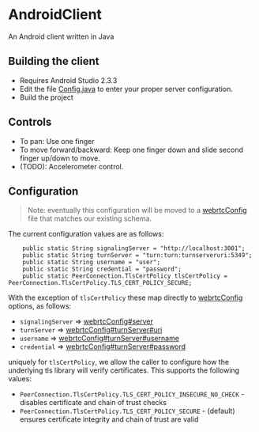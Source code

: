 # AndroidClient

An Android client written in Java

## Building the client
+ Requires Android Studio 2.3.3
+ Edit the file [Config.java](./AndroidClient/app/src/main/java/microsoft/a3dtoolkitandroid/util/Config.java) to enter your proper server configuration.
+ Build the project

## Controls
+ To pan: Use one finger
+ To move forward/backward: Keep one finger down and slide second finger up/down to move.
+ (TODO): Accelerometer control.

## Configuration

> Note: eventually this configuration will be moved to a [webrtcConfig](https://github.com/CatalystCode/3DStreamingToolkit/wiki/JSON-Config-Files#webrtc-configuration-webrtcconfigjson) file that matches our existing schema.

The current configuration values are as follows:

```
    public static String signalingServer = "http://localhost:3001";
    public static String turnServer = "turn:turn:turnserveruri:5349";
    public static String username = "user";
    public static String credential = "password";
    public static PeerConnection.TlsCertPolicy tlsCertPolicy = PeerConnection.TlsCertPolicy.TLS_CERT_POLICY_SECURE;
```

With the exception of `tlsCertPolicy` these map directly to [webrtcConfig](https://github.com/CatalystCode/3DStreamingToolkit/wiki/JSON-Config-Files#webrtc-configuration-webrtcconfigjson) options, as follows:

+ `signalingServer` => [webrtcConfig#server](https://github.com/CatalystCode/3DStreamingToolkit/wiki/JSON-Config-Files#server) 
+ `turnServer` => [webrtcConfig#turnServer#uri](https://github.com/CatalystCode/3DStreamingToolkit/wiki/JSON-Config-Files#uri)
+ `username` => [webrtcConfig#turnServer#username](https://github.com/CatalystCode/3DStreamingToolkit/wiki/JSON-Config-Files#username)
+ `credential` => [webrtcConfig#turnServer#password](https://github.com/CatalystCode/3DStreamingToolkit/wiki/JSON-Config-Files#password)

uniquely for `tlsCertPolicy`, we allow the caller to configure how the underlying tls library will verify certificates. This supports
the following values:

+ `PeerConnection.TlsCertPolicy.TLS_CERT_POLICY_INSECURE_NO_CHECK` - disables certificate and chain of trust checks
+ `PeerConnection.TlsCertPolicy.TLS_CERT_POLICY_SECURE` - (default) ensures certificate integrity and chain of trust are valid
